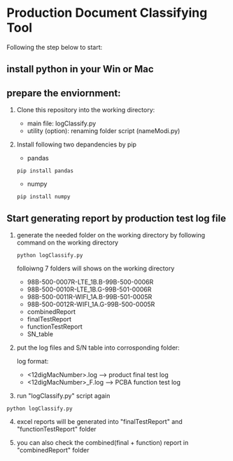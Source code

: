 # Production Document Classifying Tool

Following the step below to start:

## install python in your Win or Mac

##  prepare the enviornment:

1. Clone this repository into the working directory:
    - main file: logClassify.py
    - utility (option): renaming folder script (nameModi.py)

2. Install following two depandencies by pip

    - pandas
    ```
    pip install pandas
    ```
    - numpy
    ```
    pip install numpy
    ```



## Start generating report by production test log file

1. generate the needed folder on the working directory by following command on the working directory

    ```
    python logClassify.py
    ```
    
    folloiwng 7 folders will shows on the working directory
    - 98B-500-0007R-LTE_1B.B-99B-500-0006R
    - 98B-500-0010R-LTE_1B.G-99B-501-0006R
    - 98B-500-0011R-WIFI_1A.B-99B-501-0005R
    - 98B-500-0012R-WIFI_1A.G-99B-500-0005R
    - combinedReport
    - finalTestReport
    - functionTestReport
    - SN_table

2. put the log files and S/N table into corrosponding folder:

    log format:
    - <12digMacNumber>.log --> product final test log
    -  <12digMacNumber>_F.log --> PCBA function test log

3. run "logClassify.py" script again
```
python logClassify.py
```

4. excel reports will be generated into "finalTestReport" and "functionTestReport" folder

5. you can also check the combined(final + function) report in "combinedReport" folder



